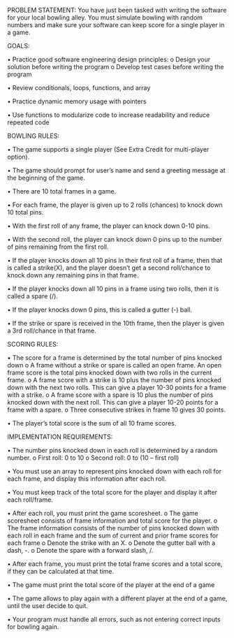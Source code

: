 PROBLEM STATEMENT:
You have just been tasked with writing the software for your local bowling alley. You must simulate
bowling with random numbers and make sure your software can keep score for a single player in a
game.

GOALS:

• Practice good software engineering design principles:
  o Design your solution before writing the program
  o Develop test cases before writing the program

• Review conditionals, loops, functions, and array

• Practice dynamic memory usage with pointers

• Use functions to modularize code to increase readability and reduce repeated code


BOWLING RULES:

• The game supports a single player (See Extra Credit for multi-player option).

• The game should prompt for user’s name and send a greeting message at the beginning of the game.

• There are 10 total frames in a game.

• For each frame, the player is given up to 2 rolls (chances) to knock down 10 total pins.

• With the first roll of any frame, the player can knock down 0-10 pins.

• With the second roll, the player can knock down 0 pins up to the number of pins remaining from the first roll.

• If the player knocks down all 10 pins in their first roll of a frame, then that is called a strike(X), and the player doesn’t get a second roll/chance to knock down any remaining pins in that frame.

• If the player knocks down all 10 pins in a frame using two rolls, then it is called a spare (/).

• If the player knocks down 0 pins, this is called a gutter (-) ball.

• If the strike or spare is received in the 10th frame, then the player is given a 3rd roll/chance in that frame.

SCORING RULES:

• The score for a frame is determined by the total number of pins knocked down
  o A frame without a strike or spare is called an open frame. An open frame score is the total pins knocked down with two rolls in the current frame.
  o A frame score with a strike is 10 plus the number of pins knocked down with the next two rolls. This can give a player 10-30 points for a frame with a strike.
  o A frame score with a spare is 10 plus the number of pins knocked down with the next roll. This can give a player 10-20 points for a frame with a spare.
  o Three consecutive strikes in frame 10 gives 30 points.
  
• The player’s total score is the sum of all 10 frame scores.

IMPLEMENTATION REQUIREMENTS:

• The number pins knocked down in each roll is determined by a random number.
  o First roll: 0 to 10
  o Second roll: 0 to (10 – first roll)

• You must use an array to represent pins knocked down with each roll for each frame, and display this information after each roll.

• You must keep track of the total score for the player and display it after each roll/frame.

• After each roll, you must print the game scoresheet.
  o The game scoresheet consists of frame information and total score for the player.
  o The frame information consists of the number of pins knocked down with each roll in each frame and the sum of current and prior frame scores for each frame
  o Denote the strike with an X.
  o Denote the gutter ball with a dash, -.
  o Denote the spare with a forward slash, /.

• After each frame, you must print the total frame scores and a total score, if they can be calculated at that time.

• The game must print the total score of the player at the end of a game

• The game allows to play again with a different player at the end of a game, until the user decide to quit.

• Your program must handle all errors, such as not entering correct inputs for bowling again.

